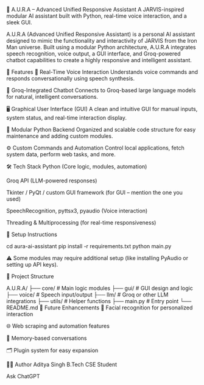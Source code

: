 🔮 A.U.R.A – Advanced Unified Responsive Assistant
A JARVIS-inspired modular AI assistant built with Python, real-time voice interaction, and a sleek GUI.

A.U.R.A (Advanced Unified Responsive Assistant) is a personal AI assistant designed to mimic the functionality and interactivity of JARVIS from the Iron Man universe.
Built using a modular Python architecture, A.U.R.A integrates speech recognition, voice output, a GUI interface, and Groq-powered chatbot capabilities to create a highly responsive and intelligent assistant.

🧠 Features
🎤 Real-Time Voice Interaction
Understands voice commands and responds conversationally using speech synthesis.

💬 Groq-Integrated Chatbot
Connects to Groq-based large language models for natural, intelligent conversations.

🖥️ Graphical User Interface (GUI)
A clean and intuitive GUI for manual inputs, system status, and real-time interaction display.

🧩 Modular Python Backend
Organized and scalable code structure for easy maintenance and adding custom modules.

⚙️ Custom Commands and Automation
Control local applications, fetch system data, perform web tasks, and more.

🛠️ Tech Stack
Python (Core logic, modules, automation)

Groq API (LLM-powered responses)

Tkinter / PyQt / custom GUI framework (for GUI – mention the one you used)

SpeechRecognition, pyttsx3, pyaudio (Voice interaction)

Threading & Multiprocessing (for real-time responsiveness)

🚀 Setup Instructions

cd aura-ai-assistant
pip install -r requirements.txt
python main.py

⚠️ Some modules may require additional setup (like installing PyAudio or setting up API keys).

📁 Project Structure

A.U.R.A/
├── core/               # Main logic modules
├── gui/                # GUI design and logic
├── voice/              # Speech input/output
├── llm/                # Groq or other LLM integrations
├── utils/              # Helper functions
├── main.py             # Entry point
└── README.md
📌 Future Enhancements
🎥 Facial recognition for personalized interaction

🌐 Web scraping and automation features

🧠 Memory-based conversations

🗂️ Plugin system for easy expansion

🧑‍💻 Author
Aditya Singh
B.Tech CSE Student

Ask ChatGPT
